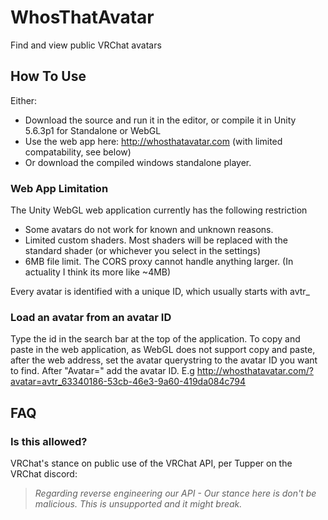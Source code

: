 # WhosThatAvatar
Find and view public VRChat avatars

## How To Use
Either: 
* Download the source and run it in the editor, or compile it in Unity 5.6.3p1 for Standalone or WebGL
* Use the web app here: http://whosthatavatar.com (with limited compatability, see below)
* Or download the compiled windows standalone player.

### Web App Limitation
The Unity WebGL web application currently has the following restriction
* Some avatars do not work for known and unknown reasons.
* Limited custom shaders. Most shaders will be replaced with the standard shader (or whichever you select in the settings)
* 6MB file limit. The CORS proxy cannot handle anything larger. (In actuality I think its more like ~4MB)


Every avatar is identified with a unique ID, which usually starts with avtr_
### Load an avatar from an avatar ID
Type the id in the search bar at the top of the application.
To copy and paste in the web application, as WebGL does not support copy and paste, after the web address, set the avatar querystring to the avatar ID you want to find. After "Avatar=" add the avatar ID. E.g http://whosthatavatar.com/?avatar=avtr_63340186-53cb-46e3-9a60-419da084c794


## FAQ
### Is this allowed?
VRChat's stance on public use of the VRChat API, per Tupper on the VRChat discord: 
> *Regarding reverse engineering our API - Our stance here is don't be malicious.  This is unsupported and it might break.*

